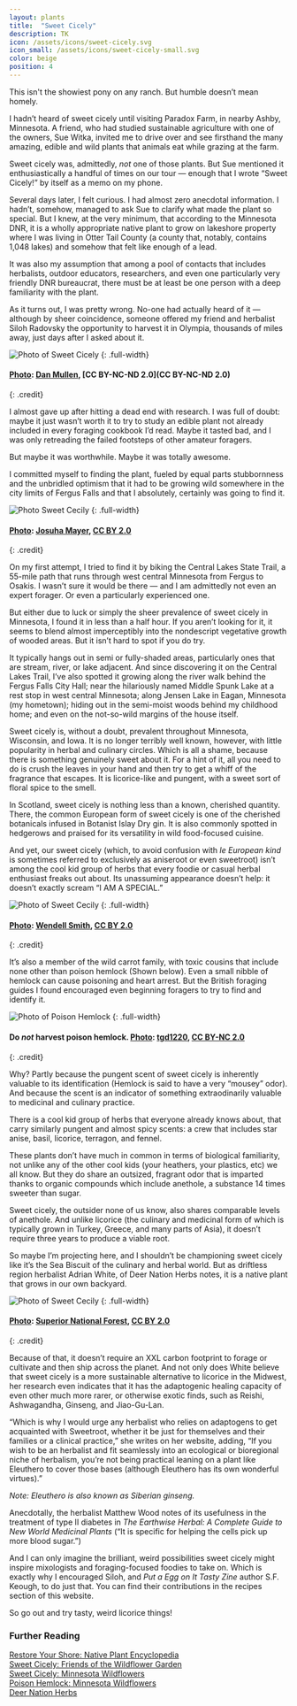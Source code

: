 ```yaml
---
layout: plants
title:  "Sweet Cicely"
description: TK
icon: /assets/icons/sweet-cicely.svg
icon_small: /assets/icons/sweet-cicely-small.svg
color: beige
position: 4
---
```

This isn't the showiest pony on any ranch. But humble doesn’t mean homely. 

I hadn’t heard of sweet cicely until visiting Paradox Farm, in nearby Ashby, Minnesota. A friend, who had studied sustainable agriculture with one of the owners, Sue Witka, invited me to drive over and see firsthand the many amazing, edible and wild plants that animals eat while grazing at the farm. 

Sweet cicely was, admittedly, _not_ one of those plants. But Sue mentioned it enthusiastically a handful of times on our tour — enough that I wrote “Sweet Cicely!” by itself as a memo on my phone. 

Several days later, I felt curious. I had almost zero anecdotal information. I hadn’t, somehow, managed to ask Sue to clarify what made the plant so special. But I knew, at the very minimum, that according to the Minnesota DNR, it is a wholly appropriate native plant to grow on lakeshore property where I was living in Otter Tail County (a county that, notably, contains 1,048 lakes) and somehow that felt like enough of a lead. 

It was also my assumption that among a pool of contacts that includes herbalists, outdoor educators, researchers, and even one particularly very friendly DNR bureaucrat, there must be at least be one person with a deep familiarity with the plant. 

As it turns out, I was pretty wrong. No-one had actually heard of it — although by sheer coincidence, someone offered my friend and herbalist Siloh Radovsky the opportunity to harvest it in Olympia, thousands of miles away, just days after I asked about it. 

 ![Photo of Sweet Cicely](http://media.botanicromantic.com/7301916478_1d1c5109a7_o.jpg)
 {: .full-width}
#### [Photo](https://flic.kr/p/c8fenG): [Dan Mullen](https://www.flickr.com/photos/8583446@N05/), [CC BY-NC-ND 2.0](CC BY-NC-ND 2.0)
{: .credit}

I almost gave up after hitting a dead end with research. I was full of doubt: maybe it just wasn’t worth it to try to study an edible plant not already included in every foraging cookbook I’d read. Maybe it tasted bad, and I was only retreading the failed footsteps of other amateur foragers.

But maybe it was worthwhile. Maybe it was totally awesome.  

I committed myself to finding the plant, fueled by equal parts stubbornness and the unbridled optimism that it had to be growing wild somewhere in the city limits of Fergus Falls and that I absolutely, certainly was going to find it. 

![Photo Sweet Cecily](http://media.botanicromantic.com/35079789065_824431d932_o.jpg)
{: .full-width}
#### [Photo](https://flic.kr/p/VrT68p): [Josuha Mayer](https://www.flickr.com/photos/wackybadger/), [CC BY 2.0](https://creativecommons.org/licenses/by/2.0)
{: .credit}

On my first attempt, I tried to find it by biking the Central Lakes State Trail, a 55-mile path that runs through west central Minnesota from Fergus to Osakis. I wasn’t sure it would be there — and I am admittedly not even an expert forager. Or even a particularly experienced one.

But either due to luck or simply the sheer prevalence of sweet cicely in Minnesota, I found it in less than a half hour. If you aren’t looking for it, it seems to blend almost imperceptibly into the nondescript vegetative growth of wooded areas. But it isn’t hard to spot if you do try. 

It typically hangs out in semi or fully-shaded areas, particularly ones that are stream, river, or lake adjacent. And since discovering it on the Central Lakes Trail, I’ve also spotted it growing along the river walk behind the Fergus Falls City Hall; near the hilariously named Middle Spunk Lake at a rest stop in west central Minnesota; along Jensen Lake in Eagan, Minnesota (my hometown); hiding out in the semi-moist woods behind my childhood home; and even on the not-so-wild margins of the house itself. 

Sweet cicely is, without a doubt, prevalent throughout Minnesota, Wisconsin, and Iowa. It is no longer terribly well known, however, with little popularity in herbal and culinary circles. Which is all a shame, because there is something genuinely sweet about it. For a hint of it, all you need to do is crush the leaves in your hand and then try to get a whiff of the fragrance that escapes. It is licorice-like and pungent, with a sweet sort of floral spice to the smell. 

In Scotland, sweet cicely is nothing less than a known, cherished quantity. There, the common European form of sweet cicely is one of the cherished botanicals infused in Botanist Islay Dry gin. It is also commonly spotted in hedgerows and praised for its versatility in wild food-focused cuisine. 
 
And yet, our sweet cicely (which, to avoid confusion with _le European kind_ is sometimes referred to exclusively as aniseroot or even sweetroot) isn’t among the cool kid group of herbs that every foodie or casual herbal enthusiast freaks out about. Its unassuming appearance doesn’t help: it doesn’t exactly scream “I AM A SPECIAL.”

![Photo of Sweet Cecily](http://media.botanicromantic.com/8895560645_b2d5941379_o.jpg)
{: .full-width}
#### [Photo](https://flic.kr/p/ey55gg): [Wendell Smith](https://www.flickr.com/photos/wendellsmith/), [CC BY 2.0](https://creativecommons.org/licenses/by/2.0)
{: .credit}

It’s also a member of the wild carrot family, with toxic cousins that include none other than poison hemlock (Shown below). Even a small nibble of hemlock can cause poisoning and heart arrest. But the British foraging guides I found encouraged even beginning foragers to try to find and identify it. 

![Photo of Poison Hemlock](http://media.botanicromantic.com/35489506906_9d2a9213ce_k.jpg)
{: .full-width}
#### Do _not_ harvest poison hemlock. [Photo](https://flic.kr/p/W55ZY7): [tgd1220](https://www.flickr.com/photos/maxwells_demon/), [CC BY-NC 2.0](https://creativecommons.org/licenses/by-nc/2.0/) 
{: .credit}

Why? Partly because the pungent scent of sweet cicely is inherently valuable to its identification (Hemlock is said to have a very “mousey” odor). And because the scent is an indicator of something extraodinarily valuable to medicinal and culinary practice. 

There is a cool kid group of herbs that everyone already knows about, that carry similarly pungent and almost spicy scents: a crew that includes star anise, basil, licorice, terragon, and fennel. 

These plants don’t have much in common in terms of biological familiarity, not unlike any of the other cool kids (your heathers, your plastics, etc) we all know. But they do share an outsized, fragrant odor that is imparted thanks to organic compounds which include anethole, a substance 14 times sweeter than sugar. 

Sweet cicely, the outsider none of us know, also shares comparable levels of anethole. And unlike licorice (the culinary and medicinal form of which is typically grown in Turkey, Greece, and many parts of Asia), it doesn’t require three years to produce a viable root. 

So maybe I’m projecting here, and I shouldn’t be championing sweet cicely like it’s the Sea Biscuit of the culinary and herbal world. But as driftless region herbalist Adrian White, of Deer Nation Herbs notes, it is a native plant that grows in our own backyard. 

![Photo of Sweet Cecily](http://media.botanicromantic.com/5097347753_c09ba6a42f_o.jpg)
{: .full-width}
####  [Photo](https://flic.kr/p/8LreU6): [Superior National Forest](https://www.flickr.com/photos/superiornationalforest/), [CC BY 2.0](https://creativecommons.org/licenses/by/2.0)
{: .credit}

Because of that, it doesn’t require an XXL carbon footprint to forage or cultivate and then ship across the planet. And not only does White believe that sweet cicely is a more sustainable alternative to licorice in the Midwest, her research even indicates that it has the adaptogenic healing capacity of even other much more rarer, or otherwise exotic finds, such as Reishi, Ashwagandha, Ginseng, and Jiao-Gu-Lan. 

“Which is why I would urge any herbalist who relies on adaptogens to get acquainted with Sweetroot, whether it be just for themselves and their families or a clinical practice,” she writes on her website, adding, “If you wish to be an herbalist and fit seamlessly into an ecological or bioregional niche of herbalism, you’re not being practical leaning on a plant like Eleuthero to cover those bases (although Eleuthero has its own wonderful virtues).”

_Note: Eleuthero is also known as Siberian ginseng._

Anecdotally, the herbalist Matthew Wood notes of its usefulness in the treatment of type II diabetes in _The Earthwise Herbal: A Complete Guide to New World Medicinal Plants_ (“It is specific for helping the cells pick up more blood sugar.”)

And I can only imagine the brilliant, weird possibilities sweet cicely might inspire mixologists and foraging-focused foodies to take on. Which is exactly why I encouraged Siloh, and _Put a Egg on It Tasty Zine_ author S.F. Keough, to do just that. You can find their contributions in the recipes section of this website. 

So go out and try tasty, weird licorice things!

### Further Reading

[Restore Your Shore: Native Plant Encyclopedia](https://webapps8.dnr.state.mn.us/restoreyourshore)  
[Sweet Cicely: Friends of the Wildflower Garden](http://www.friendsofthewildflowergarden.org/pages/plants/aniseroot.html)  
[Sweet Cicely: Minnesota Wildflowers](https://www.minnesotawildflowers.info/flower/aniseroot)  
[Poison Hemlock: Minnesota Wildflowers](https://www.minnesotawildflowers.info/flower/poison-hemlock)  
[Deer Nation Herbs](https://deernationherbs.com/tag/sweet-cicely/)